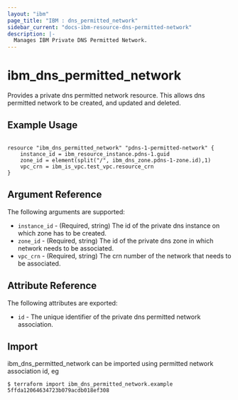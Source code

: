 ```yaml
---
layout: "ibm"
page_title: "IBM : dns_permitted_network"
sidebar_current: "docs-ibm-resource-dns-permitted-network"
description: |-
  Manages IBM Private DNS Permitted Network.
---
```


# ibm\_dns_permitted_network

Provides a private dns permitted network resource. This allows dns permitted network to be created, and updated and deleted.

## Example Usage

```hcl

resource "ibm_dns_permitted_network" "pdns-1-permitted-network" {
    instance_id = ibm_resource_instance.pdns-1.guid
    zone_id = element(split("/", ibm_dns_zone.pdns-1-zone.id),1)
    vpc_crn = ibm_is_vpc.test_vpc.resource_crn
}

```

## Argument Reference

The following arguments are supported:

* `instance_id` - (Required, string) The id of the private dns instance on which zone has to be created. 
* `zone_id` - (Required, string) The id of the private dns zone in which network needs to be associated.
* `vpc_crn` -  (Required, string) The crn number of the network that needs to be associated.

## Attribute Reference

The following attributes are exported:

* `id` - The unique identifier of the private dns permitted network association.


## Import

ibm_dns_permitted_network can be imported using permitted network association id, eg

```
$ terraform import ibm_dns_permitted_network.example 5ffda12064634723b079acdb018ef308
```